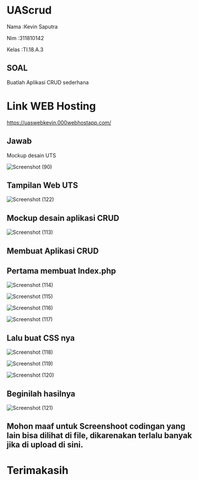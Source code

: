 # UAScrud
Nama  :Kevin Saputra

Nim   :311810142

Kelas :TI.18.A.3

## SOAL
Buatlah Aplikasi CRUD sederhana

# Link WEB Hosting
https://uaswebkevin.000webhostapp.com/

## Jawab
Mockup desain UTS

![Screenshot (90)](https://user-images.githubusercontent.com/46512670/87452801-da80f800-c62b-11ea-811c-9c40ad55e860.png)

## Tampilan Web UTS

![Screenshot (122)](https://user-images.githubusercontent.com/46512670/87454721-8d525580-c62e-11ea-8897-7e52c7e00a77.png)

## Mockup desain aplikasi CRUD

![Screenshot (113)](https://user-images.githubusercontent.com/46512670/87454563-58460300-c62e-11ea-8b07-b6c11e92dd87.png)


## Membuat Aplikasi CRUD

## Pertama membuat Index.php

![Screenshot (114)](https://user-images.githubusercontent.com/46512670/87453967-86771300-c62d-11ea-9fdf-f765610d97e6.png)

![Screenshot (115)](https://user-images.githubusercontent.com/46512670/87454098-b7efde80-c62d-11ea-8258-408a6cc783fc.png)

![Screenshot (116)](https://user-images.githubusercontent.com/46512670/87454032-a1498780-c62d-11ea-865d-9316c45082c4.png)

![Screenshot (117)](https://user-images.githubusercontent.com/46512670/87454054-a9092c00-c62d-11ea-9726-f0754c7bc6f5.png)

## Lalu buat CSS nya

![Screenshot (118)](https://user-images.githubusercontent.com/46512670/87454280-f4233f00-c62d-11ea-8353-368b82829eca.png)

![Screenshot (119)](https://user-images.githubusercontent.com/46512670/87454296-f8e7f300-c62d-11ea-97df-efaad83d8b3d.png)

![Screenshot (120)](https://user-images.githubusercontent.com/46512670/87454309-fd141080-c62d-11ea-9968-b5f32ddcd13b.png)

## Beginilah hasilnya

![Screenshot (121)](https://user-images.githubusercontent.com/46512670/87454447-2d5baf00-c62e-11ea-9eb6-3a7c50d28f40.png)

## Mohon maaf untuk Screenshoot codingan yang lain bisa dilihat di file, dikarenakan terlalu banyak jika di upload di sini.

# Terimakasih
